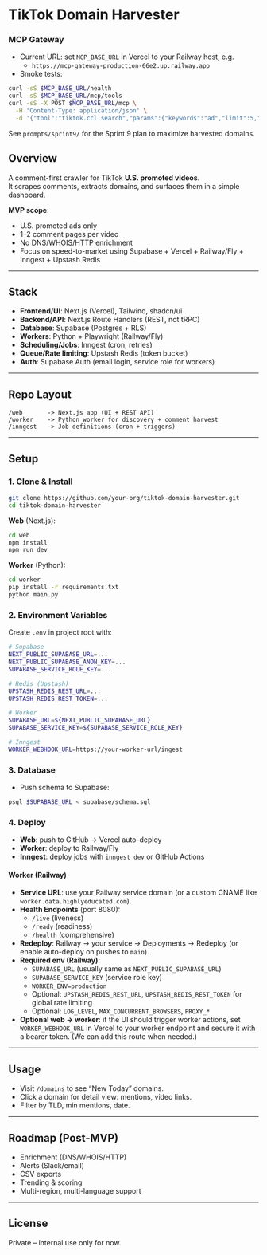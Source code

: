 # TikTok Domain Harvester

### MCP Gateway
- Current URL: set `MCP_BASE_URL` in Vercel to your Railway host, e.g.
  - `https://mcp-gateway-production-66e2.up.railway.app`
- Smoke tests:
```bash
curl -sS $MCP_BASE_URL/health
curl -sS $MCP_BASE_URL/mcp/tools
curl -sS -X POST $MCP_BASE_URL/mcp \
  -H 'Content-Type: application/json' \
  -d '{"tool":"tiktok.ccl.search","params":{"keywords":"ad","limit":5,"country":"US","content_type":"all"}}'
```

See `prompts/sprint9/` for the Sprint 9 plan to maximize harvested domains.

## Overview

A comment-first crawler for TikTok **U.S. promoted videos**.  
It scrapes comments, extracts domains, and surfaces them in a simple dashboard.

**MVP scope**:

- U.S. promoted ads only
- 1–2 comment pages per video
- No DNS/WHOIS/HTTP enrichment
- Focus on speed-to-market using Supabase + Vercel + Railway/Fly + Inngest + Upstash Redis

---

## Stack

- **Frontend/UI**: Next.js (Vercel), Tailwind, shadcn/ui
- **Backend/API**: Next.js Route Handlers (REST, not tRPC)
- **Database**: Supabase (Postgres + RLS)
- **Workers**: Python + Playwright (Railway/Fly)
- **Scheduling/Jobs**: Inngest (cron, retries)
- **Queue/Rate limiting**: Upstash Redis (token bucket)
- **Auth**: Supabase Auth (email login, service role for workers)

---

## Repo Layout

```
/web       -> Next.js app (UI + REST API)
/worker    -> Python worker for discovery + comment harvest
/inngest   -> Job definitions (cron + triggers)
```

---

## Setup

### 1. Clone & Install

```bash
git clone https://github.com/your-org/tiktok-domain-harvester.git
cd tiktok-domain-harvester
```

**Web** (Next.js):

```bash
cd web
npm install
npm run dev
```

**Worker** (Python):

```bash
cd worker
pip install -r requirements.txt
python main.py
```

### 2. Environment Variables

Create `.env` in project root with:

```bash
# Supabase
NEXT_PUBLIC_SUPABASE_URL=...
NEXT_PUBLIC_SUPABASE_ANON_KEY=...
SUPABASE_SERVICE_ROLE_KEY=...

# Redis (Upstash)
UPSTASH_REDIS_REST_URL=...
UPSTASH_REDIS_REST_TOKEN=...

# Worker
SUPABASE_URL=${NEXT_PUBLIC_SUPABASE_URL}
SUPABASE_SERVICE_KEY=${SUPABASE_SERVICE_ROLE_KEY}

# Inngest
WORKER_WEBHOOK_URL=https://your-worker-url/ingest
```

### 3. Database

- Push schema to Supabase:

```bash
psql $SUPABASE_URL < supabase/schema.sql
```

### 4. Deploy

- **Web**: push to GitHub → Vercel auto-deploy
- **Worker**: deploy to Railway/Fly
- **Inngest**: deploy jobs with `inngest dev` or GitHub Actions

#### Worker (Railway)

- **Service URL**: use your Railway service domain (or a custom CNAME like `worker.data.highlyeducated.com`).
- **Health Endpoints** (port 8080):
  - `/live` (liveness)
  - `/ready` (readiness)
  - `/health` (comprehensive)
- **Redeploy**: Railway → your service → Deployments → Redeploy (or enable auto-deploy on pushes to `main`).
- **Required env (Railway)**:
  - `SUPABASE_URL` (usually same as `NEXT_PUBLIC_SUPABASE_URL`)
  - `SUPABASE_SERVICE_KEY` (service role key)
  - `WORKER_ENV=production`
  - Optional: `UPSTASH_REDIS_REST_URL`, `UPSTASH_REDIS_REST_TOKEN` for global rate limiting
  - Optional: `LOG_LEVEL`, `MAX_CONCURRENT_BROWSERS`, `PROXY_*`
- **Optional web → worker**: if the UI should trigger worker actions, set `WORKER_WEBHOOK_URL` in Vercel to your worker endpoint and secure it with a bearer token. (We can add this route when needed.)

---

## Usage

- Visit `/domains` to see “New Today” domains.
- Click a domain for detail view: mentions, video links.
- Filter by TLD, min mentions, date.

---

## Roadmap (Post-MVP)

- Enrichment (DNS/WHOIS/HTTP)
- Alerts (Slack/email)
- CSV exports
- Trending & scoring
- Multi-region, multi-language support

---

## License

Private – internal use only for now.
